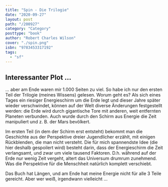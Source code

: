 ```yaml
---
title: "Spin - Die Trilogie"
date: "2020-09-27"
layout: post
path: "/200927"
category: "Category"
posttype: "book"
author: "Robert Charles Wilson"
cover: "./spin.png"
isbn: "9783453317192"
tags:
  - "sf"
---
```

## Interessanter Plot ...

... aber am Ende waren mir 1.000 Seiten zu viel. So habe ich nur den ersten Teil der Trilogie (meines Wissens) gelesen. Worum geht es? Als sich eines Tages ein riesiger Energieschirm um die Erde legt und dieser Jahre später wieder verschwindet, können auf der Welt diverse Änderungen festgestellt werden: die Erde wird durch gigantische Tore mit anderen, weit entfernten Planeten verbunden. Auch wurde durch den Schirm aus Energie die Zeit manipuliert und z. B. der Mars bevölkert. 

Im ersten Teil (in dem der Schirm erst entsteht) bekommt  man die Geschichte aus der Perspektive dreier Jugendlicher erzählt, mit einigen Rückblenden, die man nicht versteht. Die für mich spannendste Idee (die hier deshalb gespoilert wird) besteht darin, dass der Energieschirm die Zeit verlangsamt, und zwar um viele tausend Faktoren. D.h. während auf der Erde nur wenig Zeit vergeht, altert das Universum drumrum zunehmend. Was die Perspektive für die Menschheit natürlich komplett verschiebt.

Das Buch hat Längen, und am Ende hat meine Energie nicht für alle 3 Teile gereicht. Aber wer weiß, irgendwann vielleicht ...